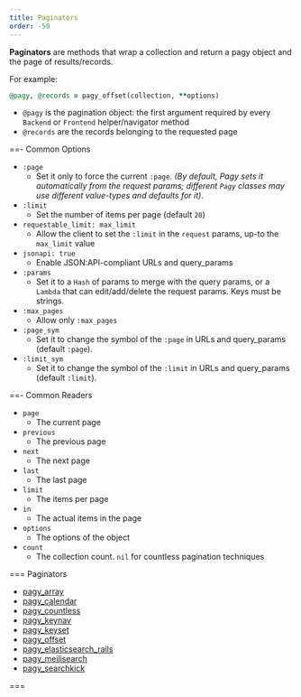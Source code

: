 ```yaml
---
title: Paginators
order: -50
---
```


**Paginators** are methods that wrap a collection and return a pagy object and the page of results/records.

For example:

```ruby Controller
@pagy, @records = pagy_offset(collection, **options)
```

- `@pagy` is the pagination object: the first argument required by every `Backend` or `Frontend` helper/navigator method
- `@records` are the records belonging to the requested page

==- Common Options

- `:page`
  - Set it only to force the current `:page`. _(By default, Pagy sets it automatically from the request params; different `Pagy` classes may use different value-types and defaults for it)_.
- `:limit`
  - Set the number of items per page (default `20`)
- `requestable_limit: max_limit`
  - Allow the client to set the `:limit` in the `request` params, up-to the `max_limit` value 
- `jsonapi: true`
  - Enable JSON:API-compliant URLs and query_params
- `:params`
  -  Set it to a `Hash` of params to merge with the query params, or a `Lambda` that can edit/add/delete the request params. Keys must be strings.
- `:max_pages`
  - Allow only `:max_pages`
- `:page_sym`
  - Set it to change the symbol of the `:page` in URLs and query_params (default `:page`).
- `:limit_sym`
  - Set it to change the symbol of the `:limit` in URLs and query_params (default `:limit`). 

==- Common Readers

- `page`
  - The current page
- `previous`
  - The previous page 
- `next`
  - The next page
- `last`
  - The last page
- `limit`
  - The items per page
- `in`
  - The actual items in the page
- `options`
  - The options of the object
- `count`
  - The collection count. `nil` for countless pagination techniques

=== Paginators

- [pagy_array](paginators/array.md)
- [pagy_calendar](paginators/calendar.md)
- [pagy_countless](paginators/countless.md)
- [pagy_keynav](paginators/keynav.md)
- [pagy_keyset](paginators/keyset.md)
- [pagy_offset](paginators/offset.md)
- [pagy_elasticsearch_rails](paginators/search/elasticsearch_rails.md)
- [pagy_meilisearch](paginators/search/meilisearch.md)
- [pagy_searchkick](paginators/search/searchkick.md)

===
